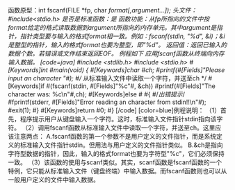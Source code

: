 函数原型：int fscanf(FILE *fp, char *format[,argument...]);
头文件：#include<stdio.h>
是否是标准函数：是
函数功能：从fp所指向的文件中按format给定的格式读取数据到argument所指向的内存单元。其中argument是指针，指针类型要与输入的格式format相一致。例如：fscanf(stdin, "%d", &i)；&i是整型的指针，输入的格式format也要为整型，即"%d"。
返回值：返回已输入的数据个数。若错误或文件结束返回EOF。
例程如下 应用fscanf函数从终端向内存输入数据。
[code=java]
#include <stdlib.h> 
#include <stdio.h> 
#[Keywords]int #main(void) 
{ 
   #[Keywords]char #ch;
   #printf(#[Fields]"Please input an character "#);
   #/* 从标准输入文件中读取一个字符，并送至ch */
   #[Keywords]if #(fscanf(stdin, #[Fields]"%c"#, &ch))
      #printf(#[Fields]"The character  was: %c\n"#,ch);
   #[Keywords]else #
   #{
        #/*出错提示*/
      #fprintf(stderr, #[Fields]"Error reading an character from stdin!!\n"#);
      #exit(1);
   #} 
   #[Keywords]return #0; 
#}
[/code]
[color=blue]例程说明：
（1）首先，程序提示用户从键盘输入一个字符。这时，标准输入文件指针stdin指向该字符。
（2）调用fscanf函数从标准输入文件中读取一个字符，并送至ch。这里应该注意两点：
A.fscanf函数的第一个参数不是用户定义的文件指针，而是系统定义的标准输入文件指针stdin。但用法与用户定义的文件指针类似。
B.&ch是指向字符型数据的指针，因此，输入的格式format也要为字符型"%c"，它们必须保持一致。
（3）该函数的使用与scanf类似。其实，scanf函数是fscanf函数的一个特例，它只能从标准输入文件（键盘终端）中输入数据。而fscanf函数则也可以从一般用户定义的文件中输入数据。
